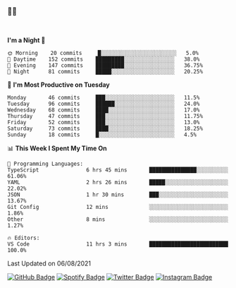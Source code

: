 ### 🤙🍺

<!-- <a href="https://github-readme-stats.vercel.app/api?username=hzak2xx&count_private=true&show_icons=true&theme=dracula">
  <img align="center" src="https://github-readme-stats.vercel.app/api?username=hzak2xx&count_private=true&show_icons=true&theme=dracula" />
</a>
</br> -->
</br>

<!--START_SECTION:waka-->
**I'm a Night 🦉** 

```text
🌞 Morning    20 commits     █░░░░░░░░░░░░░░░░░░░░░░░░   5.0% 
🌆 Daytime    152 commits    █████████░░░░░░░░░░░░░░░░   38.0% 
🌃 Evening    147 commits    █████████░░░░░░░░░░░░░░░░   36.75% 
🌙 Night      81 commits     █████░░░░░░░░░░░░░░░░░░░░   20.25%

```
📅 **I'm Most Productive on Tuesday** 

```text
Monday       46 commits     ███░░░░░░░░░░░░░░░░░░░░░░   11.5% 
Tuesday      96 commits     ██████░░░░░░░░░░░░░░░░░░░   24.0% 
Wednesday    68 commits     ████░░░░░░░░░░░░░░░░░░░░░   17.0% 
Thursday     47 commits     ███░░░░░░░░░░░░░░░░░░░░░░   11.75% 
Friday       52 commits     ███░░░░░░░░░░░░░░░░░░░░░░   13.0% 
Saturday     73 commits     ████░░░░░░░░░░░░░░░░░░░░░   18.25% 
Sunday       18 commits     █░░░░░░░░░░░░░░░░░░░░░░░░   4.5%

```


📊 **This Week I Spent My Time On** 

```text
💬 Programming Languages: 
TypeScript               6 hrs 45 mins       ███████████████░░░░░░░░░░   61.06% 
YAML                     2 hrs 26 mins       █████░░░░░░░░░░░░░░░░░░░░   22.02% 
JSON                     1 hr 30 mins        ███░░░░░░░░░░░░░░░░░░░░░░   13.67% 
Git Config               12 mins             ░░░░░░░░░░░░░░░░░░░░░░░░░   1.86% 
Other                    8 mins              ░░░░░░░░░░░░░░░░░░░░░░░░░   1.27%

🔥 Editors: 
VS Code                  11 hrs 3 mins       █████████████████████████   100.0%

```


 Last Updated on 06/08/2021
<!--END_SECTION:waka-->

[![GitHub Badge](https://img.shields.io/badge/GitHub-100000?style=for-the-badge&logo=github&logoColor=white)](https://github.com/hzak2xx)
[![Spotify Badge](https://img.shields.io/badge/Spotify-1ED760?&style=for-the-badge&logo=spotify&logoColor=white)](https://open.spotify.com/user/uf90s6sbbh75a1mt44clkhkvf)
[![Twitter Badge](https://img.shields.io/badge/Twitter-1DA1F2?style=for-the-badge&logo=twitter&logoColor=white)](https://twitter.com/hzak2xx)
[![Instagram Badge](https://img.shields.io/badge/Instagram-E4405F?style=for-the-badge&logo=instagram&logoColor=white)](https://www.instagram.com/hzak2xx/)
